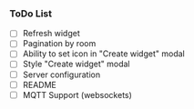### ToDo List

- [ ] Refresh widget
- [ ] Pagination by room
- [ ] Ability to set icon in "Create widget" modal
- [ ] Style "Create widget" modal
- [ ] Server configuration
- [ ] README
- [ ] MQTT Support (websockets)